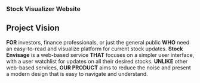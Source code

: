 ### Stock Visualizer Website 

## Project Vision

**FOR** investors, finance professionals, or just the general public **WHO** need an easy-to-read and visualize platform for current stock updates. **Stock Envisage** is a web-based service **THAT** focuses on a simpler user interface, with a user watchlist for updates on all their desired stocks. **UNLIKE** other web-based services, **OUR PRODUCT** aims to reduce the noise and present a modern design that is easy to navigate and understand.





